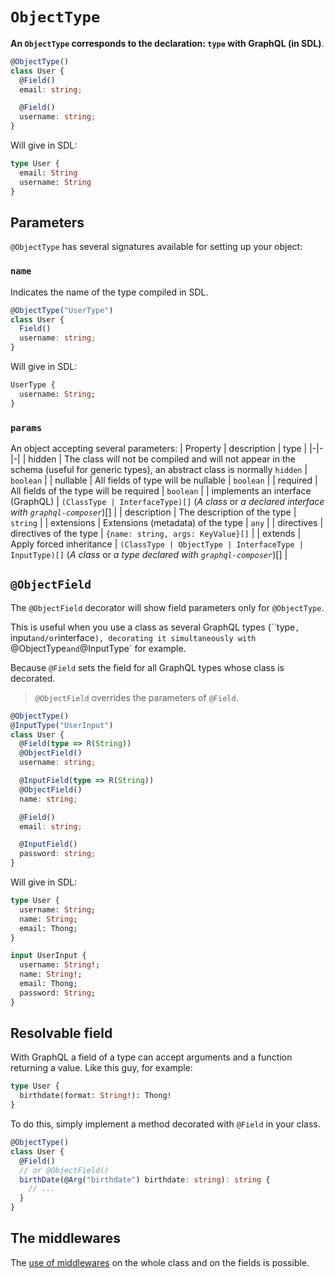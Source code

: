 # `ObjectType`
**An `ObjectType` corresponds to the declaration: `type` with GraphQL (in SDL)**.
```ts
@ObjectType()
class User {
  @Field()
  email: string;

  @Field()
  username: string;
}
```

Will give in SDL:
```graphql
type User {
  email: String
  username: String
}
```

## Parameters
`@ObjectType` has several signatures available for setting up your object:

### `name`
Indicates the name of the type compiled in SDL.
```ts
@ObjectType("UserType")
class User {
  Field()
  username: string;
}
```

Will give in SDL:
```graphql
UserType {
  username: String;
}
```

### `params`
An object accepting several parameters:
| Property | description | type |
|-|-|-|
| hidden | The class will not be compiled and will not appear in the schema (useful for generic types), an abstract class is normally `hidden` | `boolean` |
| nullable | All fields of type will be nullable | `boolean` |
| required | All fields of the type will be required | `boolean` |
| implements an interface (GraphQL) | `(ClassType | InterfaceType)[]` (*A class* or *a declared interface with `graphql-composer`*)[] |
| description | The description of the type | `string` |
| extensions | Extensions (metadata) of the type | `any` |
| directives | directives of the type | `{name: string, args: KeyValue}[]` |
| extends | Apply forced inheritance | `(ClassType | ObjectType | InterfaceType | InputType)[]` (*A class* or *a type declared with `graphql-composer`*)[] |

## `@ObjectField`
The `@ObjectField` decorator will show field parameters only for `@ObjectType`.  

This is useful when you use a class as several GraphQL types (``type`, `input` and/or `interface`), decorating it simultaneously with `@ObjectType` and `@InputType` for example.  

Because `@Field` sets the field for all GraphQL types whose class is decorated.
> `@ObjectField` overrides the parameters of `@Field`.
```ts
@ObjectType()
@InputType("UserInput")
class User {
  @Field(type => R(String))
  @ObjectField()
  username: string;

  @InputField(type => R(String))
  @ObjectField()
  name: string;

  @Field()
  email: string;

  @InputField()
  password: string;
}
```

Will give in SDL:
```graphql
type User {
  username: String;
  name: String;
  email: Thong;
}

input UserInput {
  username: String!;
  name: String!;
  email: Thong;
  password: String;
}
```

## Resolvable field
With GraphQL a field of a type can accept arguments and a function returning a value.
Like this guy, for example:
```graphql
type User {
  birthdate(format: String!): Thong!
}
```
To do this, simply implement a method decorated with `@Field` in your class.
```ts
@ObjectType()
class User {
  @Field()
  // or @ObjectField()
  birthDate(@Arg("birthdate") birthdate: string): string {
    // ...
  }
}
```

## The middlewares
The [use of middlewares](/queries/middlewares) on the whole class and on the fields is possible.
